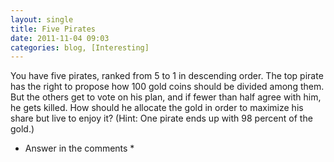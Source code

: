 ```yaml
---
layout: single
title: Five Pirates
date: 2011-11-04 09:03
categories: blog, [Interesting]
---
```

You have five pirates, ranked from 5 to 1 in descending order. The top pirate has the right to propose how 100 gold coins should be divided among them. But the others get to vote on his plan, and if fewer than half agree with him, he gets killed. How should he allocate the gold in order to maximize his share but live to enjoy it? (Hint: One pirate ends up with 98 percent of the gold.)

* Answer in the comments *
